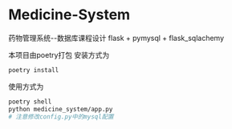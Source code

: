 # Medicine-System

药物管理系统--数据库课程设计
flask + pymysql + flask_sqlachemy

本项目由poetry打包
安装方式为
```bash
poetry install
```
使用方式为
```bash
poetry shell
python medicine_system/app.py
# 注意修改config.py中的mysql配置
```